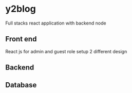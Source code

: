 # y2blog
Full stacks react application with backend node

## Front end
React js for admin and guest role setup 2 different design

## Backend


## Database
